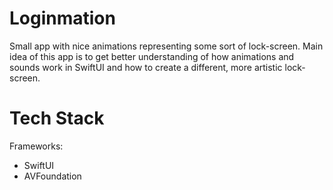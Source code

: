 # Loginmation
Small app with nice animations representing some sort of lock-screen. 
Main idea of this app is to get better understanding of how animations and sounds work in
SwiftUI and how to create a different, more artistic lock-screen. 

# Tech Stack 
Frameworks: 
- SwiftUI
- AVFoundation

